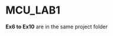 # MCU_LAB1

<strong>Ex6 to Ex10</strong> are in the same project folder
</br>
</br>
<img alt="" src="https://cdn.cloudflare.steamstatic.com/steam/apps/1817070/ss_dfba6f2477bfa42be69ddfdffbd421d3943d20bf.1920x1080.jpg?t=1660316394" />
